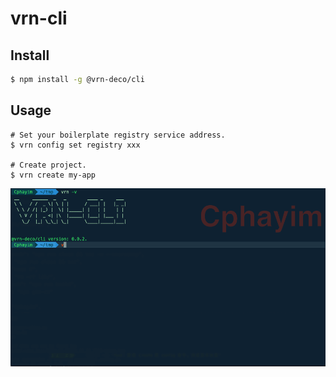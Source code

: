 # vrn-cli

## Install

```sh
$ npm install -g @vrn-deco/cli
```

## Usage

```
# Set your boilerplate registry service address.
$ vrn config set registry xxx

# Create project.
$ vrn create my-app
```

![](./doc/guide.gif)
